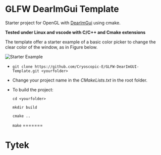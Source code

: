 # GLFW DearImGui Template

Starter project for OpenGL with [DearImGui](https://github.com/ocornut/imgui) using cmake.

**Tested under Linux and vscode with C/C++ and Cmake extensions**


The template offer a starter example of a basic color picker to change the clear color of the window, as in Figure below.

![Starter Example](example.png)

-   `git clone https://github.com/Cryoscopic-E/GLFW-DearImGUI-Template.git <yourfolder>`

- Change your project name in the _CMakeLists.txt_ in the root folder.


- To build the project:

    `cd <yourfolder>`

    `mkdir build`

    `cmake ..`

    `make`
=======
# Tytek
